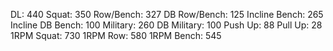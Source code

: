 DL: 440
 Squat: 350
 Row/Bench: 327
 DB Row/Bench: 125
 Incline Bench: 265
 Incline DB Bench: 100
 Military: 260
 DB Military: 100
 Push Up: 88
 Pull Up: 28
 1RPM Squat: 730
 1RPM Row: 580
 1RPM Bench: 545
